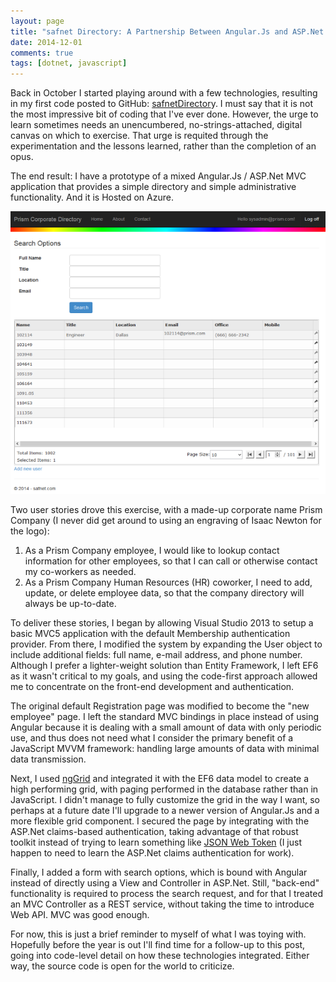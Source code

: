 ```yaml
---
layout: page
title: "safnet Directory: A Partnership Between Angular.Js and ASP.Net MVC"
date: 2014-12-01
comments: true
tags: [dotnet, javascript]
---
```


Back in October I started playing around with a few technologies, resulting in my first code posted to GitHub: [safnetDirector](https://github.com/stephenfuqua/safnetDirectory)y. I must say that it is not the most impressive bit of coding that I've ever done. However, the urge to learn sometimes needs an unencumbered, no-strings-attached, digital canvas on which to exercise. That urge is requited through the experimentation and the lessons learned, rather than the completion of an opus.

The end result: I have a prototype of a mixed Angular.Js / ASP.Net MVC application that provides a simple directory and simple administrative functionality. And it is Hosted on Azure.

![safnetDirectory screenshot](/images/safnetDirectory1.png)

Two user stories drove this exercise, with a made-up corporate name Prism Company (I never did get around to using an engraving of Isaac Newton for the logo):

1. As a Prism Company employee, I would like to lookup contact information for other employees, so that I can call or otherwise contact my co-workers as needed.
1. As a Prism Company Human Resources (HR) coworker, I need to add, update, or delete employee data, so that the company directory will always be up-to-date.

To deliver these stories, I began by allowing Visual Studio 2013 to setup a basic MVC5 application with the default Membership authentication provider. From there, I modified the system by expanding the User object to include additional fields: full name, e-mail address, and phone number. Although I prefer a lighter-weight solution than Entity Framework, I left EF6 as it wasn't critical to my goals, and using the code-first approach allowed me to concentrate on the front-end development and authentication.

The original default Registration page was modified to become the "new employee" page. I left the standard MVC bindings in place instead of using Angular because it is dealing with a small amount of data with only periodic use, and thus does not need what I consider the primary benefit of a JavaScript MVVM framework: handling large amounts of data with minimal data transmission.

Next, I used [ngGrid](https://www.npmjs.com/package/ng-grid) and integrated it with the EF6 data model to create a high performing grid, with paging performed in the database rather than in JavaScript. I didn't manage to fully customize the grid in the way I want, so perhaps at a future date I'll upgrade to a newer version of Angular.Js and a more flexible grid component. I secured the page by integrating with the ASP.Net claims-based authentication, taking advantage of that robust toolkit instead of trying to learn something like [JSON Web Token](http://jwt.io/) (I just happen to need to learn the ASP.Net claims authentication for work).

Finally, I added a form with search options, which is bound with Angular instead of directly using a View and Controller in ASP.Net. Still, "back-end" functionality is required to process the search request, and for that I treated an MVC Controller as a REST service, without taking the time to introduce Web API. MVC was good enough.

For now, this is just a brief reminder to myself of what I was toying with. Hopefully before the year is out I'll find time for a follow-up to this post, going into code-level detail on how these technologies integrated. Either way, the source code is open for the world to criticize.